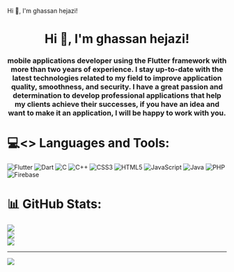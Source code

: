 Hi 👋, I'm ghassan hejazi!

<h1 align="center">Hi 👋, I'm ghassan hejazi!</h1>
<h3 align="center">mobile applications developer using the Flutter framework with more than two years of experience. I stay up-to-date with the latest technologies related to my field to improve application quality, smoothness, and security. I have a great passion and determination to develop professional applications that help my clients achieve their successes, if you have an idea and want to make it an application, I will be happy to work with you.</h3>







# 💻<> Languages and Tools:
![Flutter](https://img.shields.io/badge/Flutter-%2302569B.svg?style=for-the-badge&logo=Flutter&logoColor=white) ![Dart](https://img.shields.io/badge/dart-%230175C2.svg?style=for-the-badge&logo=dart&logoColor=white) ![C](https://img.shields.io/badge/c-%2300599C.svg?style=for-the-badge&logo=c&logoColor=white) ![C++](https://img.shields.io/badge/c++-%2300599C.svg?style=for-the-badge&logo=c%2B%2B&logoColor=white) ![CSS3](https://img.shields.io/badge/css3-%231572B6.svg?style=for-the-badge&logo=css3&logoColor=white) ![HTML5](https://img.shields.io/badge/html5-%23E34F26.svg?style=for-the-badge&logo=html5&logoColor=white) ![JavaScript](https://img.shields.io/badge/javascript-%23323330.svg?style=for-the-badge&logo=javascript&logoColor=%23F7DF1E) ![Java](https://img.shields.io/badge/java-%23ED8B00.svg?style=for-the-badge&logo=java&logoColor=white) ![PHP](https://img.shields.io/badge/php-%23777BB4.svg?style=for-the-badge&logo=php&logoColor=white) ![Firebase](https://img.shields.io/badge/firebase-%23039BE5.svg?style=for-the-badge&logo=firebase)
# 📊 GitHub Stats:
![](https://github-readme-stats.vercel.app/api?username=ghassan-hejazi&theme=dark&hide_border=false&include_all_commits=false&count_private=false)<br/>
![](https://github-readme-streak-stats.herokuapp.com/?user=ghassan-hejazi&theme=dark&hide_border=false)<br/>
![](https://github-readme-stats.vercel.app/api/top-langs/?username=ghassan-hejazi&theme=dark&hide_border=false&include_all_commits=false&count_private=false&layout=compact)

---
[![](https://visitcount.itsvg.in/api?id=ghassan-hejazi&icon=0&color=0)](https://visitcount.itsvg.in)

<!-- Proudly created with GPRM ( https://gprm.itsvg.in ) -->
